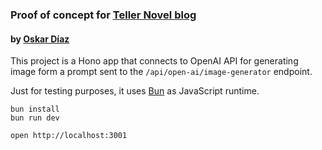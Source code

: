 ### Proof of concept for [Teller Novel blog](https://zenn.dev/p/tellernovel_inc)

#### by [Oskar Díaz](https://career.tellernovel.com/313494e3fec843c297d0033263d35942)

This project is a Hono app that connects to OpenAI API for generating image form a prompt sent to the `/api/open-ai/image-generator` endpoint.

Just for testing purposes, it uses [Bun](https://bun.sh/) as JavaScript runtime.

```
bun install
bun run dev
```

```
open http://localhost:3001
```

